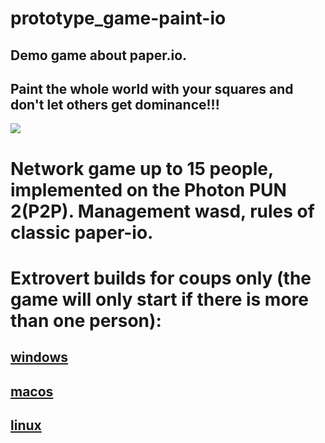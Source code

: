 # prototype_game-paint-io

## Demo game about paper.io.
## Paint the whole world with your squares and don't let others get dominance!!!

![](https://github.com/CaptainKryga/prototype_game-paint-io/blob/main/git/logo.jpg)

# Network game up to 15 people, implemented on the Photon PUN 2(P2P). Management wasd, rules of classic paper-io.
# Extrovert builds for coups only (the game will only start if there is more than one person):
## [windows](https://drive.google.com/file/d/1yiETPLUDRxSOOyHR1-43hVXDa6kGNkC4/view?usp=sharing)
## [macos](https://drive.google.com/file/d/1KhT7ReaVi8yWNdEo71ZIlNP8m_jtZ4pP/view?usp=sharing)
## [linux](https://drive.google.com/file/d/1yX1VmkJLHRDeSaINzbgvNaz20w39_Le-/view?usp=sharing)
